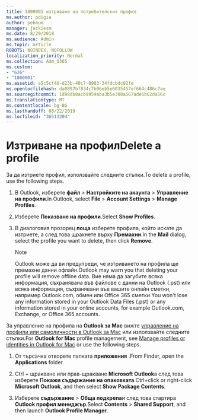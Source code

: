 ```yaml
---
title: 1800001 изтриване на потребителския профил
ms.author: pdigia
author: pebaum
manager: jackiesm
ms.date: 8/29/2018
ms.audience: Admin
ms.topic: article
ROBOTS: NOINDEX, NOFOLLOW
localization_priority: Normal
ms.collection: Adm_O365
ms.custom:
- "626"
- "1800001"
ms.assetid: a5c5cf46-d23b-40c7-8983-34fdcbdc02fe
ms.openlocfilehash: da0897bf834c7b96eb5e6035457ef664c486c7ae
ms.sourcegitcommit: 1d98db8acb9959aba3b5e308a567ade6b62da56c
ms.translationtype: MT
ms.contentlocale: bg-BG
ms.lasthandoff: 08/22/2019
ms.locfileid: "36513204"
---
```

# <a name="delete-a-profile"></a><span data-ttu-id="055dc-102">Изтриване на профил</span><span class="sxs-lookup"><span data-stu-id="055dc-102">Delete a profile</span></span>

<span data-ttu-id="055dc-103">За да изтриете профил, използвайте следните стъпки.</span><span class="sxs-lookup"><span data-stu-id="055dc-103">To delete a profile, use the following steps.</span></span>
  
1. <span data-ttu-id="055dc-104">В Outlook, изберете **файл** \> **Настройките на акаунта** \> **Управление на профили**.</span><span class="sxs-lookup"><span data-stu-id="055dc-104">In Outlook, select **File** \> **Account Settings** \> **Manage Profiles**.</span></span>

2. <span data-ttu-id="055dc-105">Изберете **Показване на профили**.</span><span class="sxs-lookup"><span data-stu-id="055dc-105">Select **Show Profiles**.</span></span>

3. <span data-ttu-id="055dc-106">В диалоговия прозорец **поща** изберете профила, който искате да изтриете, а след това щракнете върху **Премахни**.</span><span class="sxs-lookup"><span data-stu-id="055dc-106">In the **Mail** dialog, select the profile you want to delete, then click **Remove**.</span></span>

    > [!NOTE]
    > <span data-ttu-id="055dc-107">Outlook може да ви предупреди, че изтриването на профила ще премахне данни офлайн.</span><span class="sxs-lookup"><span data-stu-id="055dc-107">Outlook may warn you that deleting your profile will remove offline data.</span></span> <span data-ttu-id="055dc-108">Вие няма да загубите всяка информация, съхранявана във файлове с данни на Outlook (.pst) или всяка информация, съхранявани във вашите онлайн сметки, например Outlook.com, обмен или Office 365 сметки.</span><span class="sxs-lookup"><span data-stu-id="055dc-108">You won't lose any information stored in your Outlook Data Files (.pst) or any information stored in your online accounts, for example Outlook.com, Exchange, or Office 365 accounts.</span></span>
  
<span data-ttu-id="055dc-109">За управление на профила на **Outlook за Mac** вижте [управление на профили или самоличности в Outlook за Mac](https://support.office.com/article/fed2a955-74df-4a24-bef6-78a426958c4c.aspx) или използвайте следните стъпки.</span><span class="sxs-lookup"><span data-stu-id="055dc-109">For **Outlook for Mac** profile management, see [Manage profiles or identities in Outlook for Mac](https://support.office.com/article/fed2a955-74df-4a24-bef6-78a426958c4c.aspx) or use the following steps.</span></span>
  
1. <span data-ttu-id="055dc-110">От търсачка отворете папката **приложения** .</span><span class="sxs-lookup"><span data-stu-id="055dc-110">From Finder, open the **Applications** folder.</span></span>

2. <span data-ttu-id="055dc-111">Ctrl + щракване или прав-щракване **Microsoft Outlook**а след това изберете **Покажи съдържание на опаковката**.</span><span class="sxs-lookup"><span data-stu-id="055dc-111">Ctrl+click or right-click **Microsoft Outlook**, and then select **Show Package Contents**.</span></span>

3. <span data-ttu-id="055dc-112">Изберете **съдържание** \> **Обща подкрепа**и след това стартира **Outlook профил мениджър**.</span><span class="sxs-lookup"><span data-stu-id="055dc-112">Select **Contents** \> **Shared Support**, and then launch **Outlook Profile Manager**.</span></span>
